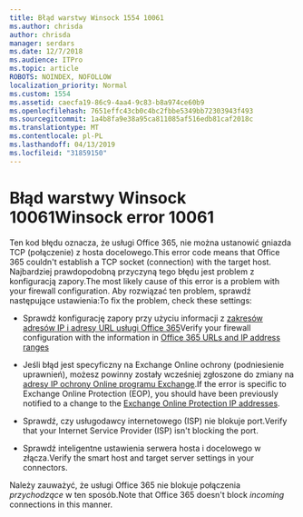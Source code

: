 ```yaml
---
title: Błąd warstwy Winsock 1554 10061
ms.author: chrisda
author: chrisda
manager: serdars
ms.date: 12/7/2018
ms.audience: ITPro
ms.topic: article
ROBOTS: NOINDEX, NOFOLLOW
localization_priority: Normal
ms.custom: 1554
ms.assetid: caecfa19-86c9-4aa4-9c83-b8a974ce60b9
ms.openlocfilehash: 7651effc43cb0c4bc2fbbe5349bb72303943f493
ms.sourcegitcommit: 1a4b8fa9e38a95ca811085af516edb81caf2018c
ms.translationtype: MT
ms.contentlocale: pl-PL
ms.lasthandoff: 04/13/2019
ms.locfileid: "31859150"
---
```

# <a name="winsock-error-10061"></a><span data-ttu-id="86ca0-102">Błąd warstwy Winsock 10061</span><span class="sxs-lookup"><span data-stu-id="86ca0-102">Winsock error 10061</span></span>

<span data-ttu-id="86ca0-103">Ten kod błędu oznacza, że usługi Office 365, nie można ustanowić gniazda TCP (połączenie) z hosta docelowego.</span><span class="sxs-lookup"><span data-stu-id="86ca0-103">This error code means that Office 365 couldn't establish a TCP socket (connection) with the target host.</span></span> <span data-ttu-id="86ca0-104">Najbardziej prawdopodobną przyczyną tego błędu jest problem z konfiguracją zapory.</span><span class="sxs-lookup"><span data-stu-id="86ca0-104">The most likely cause of this error is a problem with your firewall configuration.</span></span> <span data-ttu-id="86ca0-105">Aby rozwiązać ten problem, sprawdź następujące ustawienia:</span><span class="sxs-lookup"><span data-stu-id="86ca0-105">To fix the problem, check these settings:</span></span>

- <span data-ttu-id="86ca0-106">Sprawdź konfigurację zapory przy użyciu informacji z [zakresów adresów IP i adresy URL usługi Office 365](https://docs.microsoft.com/office365/enterprise/urls-and-ip-address-ranges)</span><span class="sxs-lookup"><span data-stu-id="86ca0-106">Verify your firewall configuration with the information in [Office 365 URLs and IP address ranges](https://docs.microsoft.com/office365/enterprise/urls-and-ip-address-ranges)</span></span>

- <span data-ttu-id="86ca0-107">Jeśli błąd jest specyficzny na Exchange Online ochrony (podniesienie uprawnień), możesz powinny zostały wcześniej zgłoszone do zmiany na [adresy IP ochrony Online programu Exchange](https://docs.microsoft.com/office365/SecurityCompliance/eop/exchange-online-protection-ip-addresses).</span><span class="sxs-lookup"><span data-stu-id="86ca0-107">If the error is specific to Exchange Online Protection (EOP), you should have been previously notified to a change to the [Exchange Online Protection IP addresses](https://docs.microsoft.com/office365/SecurityCompliance/eop/exchange-online-protection-ip-addresses).</span></span>

- <span data-ttu-id="86ca0-108">Sprawdź, czy usługodawcy internetowego (ISP) nie blokuje port.</span><span class="sxs-lookup"><span data-stu-id="86ca0-108">Verify that your Internet Service Provider (ISP) isn't blocking the port.</span></span>

- <span data-ttu-id="86ca0-109">Sprawdź inteligentne ustawienia serwera hosta i docelowego w złącza.</span><span class="sxs-lookup"><span data-stu-id="86ca0-109">Verify the smart host and target server settings in your connectors.</span></span>

<span data-ttu-id="86ca0-110">Należy zauważyć, że usługi Office 365 nie blokuje połączenia *przychodzące* w ten sposób.</span><span class="sxs-lookup"><span data-stu-id="86ca0-110">Note that Office 365 doesn't block *incoming* connections in this manner.</span></span>
